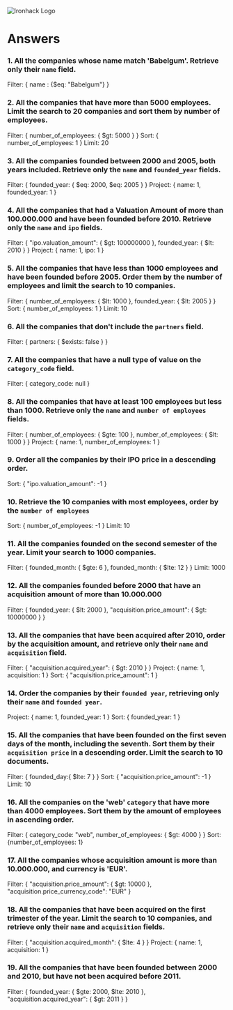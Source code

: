 ![Ironhack Logo](https://i.imgur.com/1QgrNNw.png)

# Answers

### 1. All the companies whose name match 'Babelgum'. Retrieve only their `name` field.

Filter: { name : {$eq: "Babelgum"} }

### 2. All the companies that have more than 5000 employees. Limit the search to 20 companies and sort them by **number of employees**.

Filter: { number_of_employees: { $gt: 5000 } }
Sort: { number_of_employees: 1 }
Limit: 20

### 3. All the companies founded between 2000 and 2005, both years included. Retrieve only the `name` and `founded_year` fields.

Filter: { founded_year: { $eq: 2000, $eq: 2005 } }
Project: { name: 1, founded_year: 1 }

### 4. All the companies that had a Valuation Amount of more than 100.000.000 and have been founded before 2010. Retrieve only the `name` and `ipo` fields.

Filter: { "ipo.valuation_amount": { $gt: 100000000 }, founded_year: { $lt: 2010 } }
Project: { name: 1, ipo: 1 }

### 5. All the companies that have less than 1000 employees and have been founded before 2005. Order them by the number of employees and limit the search to 10 companies.

Filter: { number_of_employees: { $lt: 1000 }, founded_year: { $lt: 2005 } }
Sort: { number_of_employees: 1 }
Limit: 10

### 6. All the companies that don't include the `partners` field.

Filter: { partners: { $exists: false } }

### 7. All the companies that have a null type of value on the `category_code` field.

Filter: { category_code: null }

### 8. All the companies that have at least 100 employees but less than 1000. Retrieve only the `name` and `number of employees` fields.

Filter: { number_of_employees: { $gte: 100 }, number_of_employees: { $lt: 1000 } }
Project: { name: 1, number_of_employees: 1 }

### 9. Order all the companies by their IPO price in a descending order.

Sort: { "ipo.valuation_amount": -1 }

### 10. Retrieve the 10 companies with most employees, order by the `number of employees`

Sort: { number_of_employees: -1 }
Limit: 10

### 11. All the companies founded on the second semester of the year. Limit your search to 1000 companies.

Filter: { founded_month: { $gte: 6 }, founded_month: { $lte: 12 } }
Limit: 1000

### 12. All the companies founded before 2000 that have an acquisition amount of more than 10.000.000

Filter: { founded_year: { $lt: 2000 }, "acquisition.price_amount": { $gt: 10000000 } }

### 13. All the companies that have been acquired after 2010, order by the acquisition amount, and retrieve only their `name` and `acquisition` field.

Filter: { "acquisition.acquired_year": { $gt: 2010 } }
Project: { name: 1, acquisition: 1 }
Sort: { "acquisition.price_amount": 1 }

### 14. Order the companies by their `founded year`, retrieving only their `name` and `founded year`.

Project: { name: 1, founded_year: 1 }
Sort: { founded_year: 1 }

### 15. All the companies that have been founded on the first seven days of the month, including the seventh. Sort them by their `acquisition price` in a descending order. Limit the search to 10 documents.

Filter: { founded_day:{ $lte: 7 } }
Sort: { "acquisition.price_amount": -1 }
Limit: 10

### 16. All the companies on the 'web' `category` that have more than 4000 employees. Sort them by the amount of employees in ascending order.

Filter: { category_code: "web", number_of_employees: { $gt: 4000 } }
Sort: {number_of_employees: 1}

### 17. All the companies whose acquisition amount is more than 10.000.000, and currency is 'EUR'.

Filter: { "acquisition.price_amount": { $gt: 10000 }, "acquisition.price_currency_code": "EUR" }

### 18. All the companies that have been acquired on the first trimester of the year. Limit the search to 10 companies, and retrieve only their `name` and `acquisition` fields.

Filter: { "acquisition.acquired_month": { $lte: 4 } }
Project: { name: 1, acquisition: 1 }

### 19. All the companies that have been founded between 2000 and 2010, but have not been acquired before 2011.

Filter: { founded_year: { $gte: 2000, $lte: 2010 }, "acquisition.acquired_year": { $gt: 2011 } }
